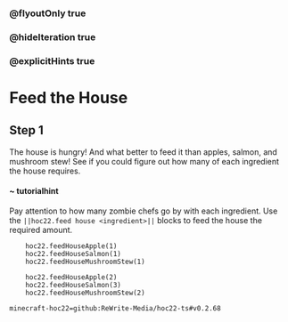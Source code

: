 ### @flyoutOnly true
### @hideIteration true
### @explicitHints true


# Feed the House

## Step 1
The house is hungry! And what better to feed it than apples, salmon, and mushroom stew! See if you could figure out how many of each ingredient the house requires. 

#### ~ tutorialhint 
Pay attention to how many zombie chefs go by with each ingredient. Use the ``||hoc22.feed house <ingredient>||`` blocks to feed the house the required amount.

```ghost
    hoc22.feedHouseApple(1)
    hoc22.feedHouseSalmon(1)
    hoc22.feedHouseMushroomStew(1)

```
```template
    hoc22.feedHouseApple(2)
    hoc22.feedHouseSalmon(3)
    hoc22.feedHouseMushroomStew(2)
```

```package
minecraft-hoc22=github:ReWrite-Media/hoc22-ts#v0.2.68
```